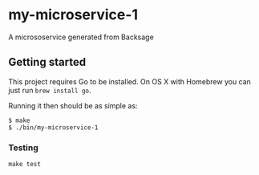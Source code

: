 # my-microservice-1

A micrososervice generated from Backsage

## Getting started

This project requires Go to be installed. On OS X with Homebrew you can just run `brew install go`.

Running it then should be as simple as:

```console
$ make
$ ./bin/my-microservice-1
```

### Testing

`make test`
